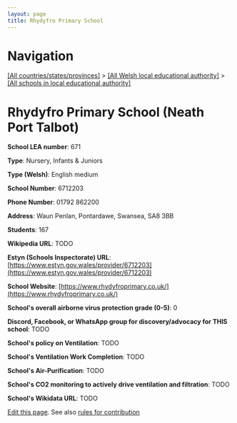 ```yaml
---
layout: page
title: Rhydyfro Primary School
---
```

# Navigation

[[All countries/states/provinces]](../../..) > [[All Welsh local educational authority]](../..) > [[All schools in local educational authority]](..)

# Rhydyfro Primary School (Neath Port Talbot)

**School LEA number**: 671

**Type**: Nursery, Infants & Juniors

**Type (Welsh)**: English medium

**School Number**: 6712203

**Phone Number**: 01792 862200

**Address**: Waun Penlan, Pontardawe, Swansea, SA8 3BB

**Students**: 167

**Wikipedia URL**: TODO

**Estyn (Schools Inspectorate) URL**: [https://www.estyn.gov.wales/provider/6712203](https://www.estyn.gov.wales/provider/6712203)

**School Website**: [https://www.rhydyfroprimary.co.uk/](https://www.rhydyfroprimary.co.uk/)

**School's overall airborne virus protection grade (0-5)**: 0

**Discord, Facebook, or WhatsApp group for discovery/advocacy for THIS school**: TODO

**School's policy on Ventilation**: TODO

**School's Ventilation Work Completion**: TODO

**School's Air-Purification**: TODO

**School's CO2 monitoring to actively drive ventilation and filtration**: TODO

**School's Wikidata URL**: TODO




[Edit this page](https://github.com/ventilate-schools/Wales/edit/prif/./Neath_Port_Talbot/Rhydyfro_Primary_School.md). See also [rules for contribution](../../../contribution-rules/)